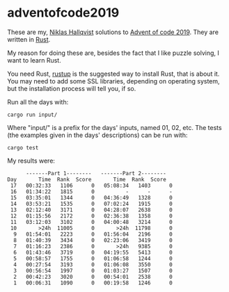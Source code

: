 # adventofcode2019
These are my, [Niklas Hallqvist](https://github.com/niklasha) solutions to
[Advent of code 2019](https://adventofcode.com/2019).
They are written in [Rust](https://rust-lang.org).

My reason for doing these are, besides the fact that I like puzzle solving, I want to learn Rust.

You need Rust, [rustup](https://rustup.rs/) is the suggested way to install Rust, that is about it.  You may need to add some SSL libraries, depending on operating system, but the installation process will tell you, if so.

Run all the days with:
```
cargo run input/
```

Where "input/" is a prefix for the days' inputs, named 01, 02, etc.
The tests (the examples given in the days' descriptions) can be run with:
```
cargo test
```

My results were:
```
      -------Part 1--------   -------Part 2--------
Day       Time  Rank  Score       Time  Rank  Score
 17   00:32:33   1106      0   05:08:34   1403      0
 16   01:34:22   1815      0          -      -      -
 15   03:35:01   1344      0   04:36:49   1328      0
 14   03:53:21   1535      0   07:02:24   1915      0
 13   02:12:40   3171      0   04:28:07   2638      0
 12   01:15:56   2172      0   02:36:38   1358      0
 11   03:12:03   3102      0   04:00:48   3214      0
 10       >24h  11005      0       >24h  11798      0
  9   01:54:01   2223      0   01:56:04   2196      0
  8   01:40:39   3434      0   02:23:06   3419      0
  7   01:16:23   2386      0       >24h   9385      0
  6   01:43:46   3719      0   04:19:55   5413      0
  5   00:58:57   1755      0   01:06:58   1244      0
  4   00:27:54   3193      0   01:06:08   3550      0
  3   00:56:54   1997      0   01:03:27   1507      0
  2   00:42:23   3020      0   00:54:01   2538      0
  1   00:06:31   1090      0   00:19:58   1246      0